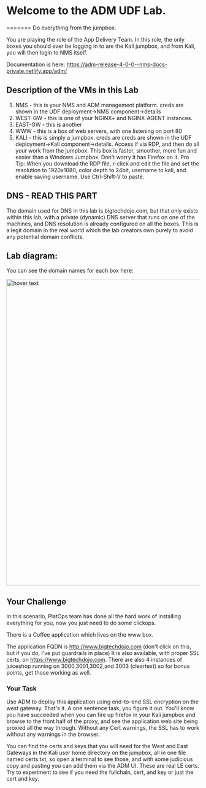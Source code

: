 # Welcome to the ADM UDF Lab.
=======
Do everything from the jumpbox.  

You are playing the role of the App Delivery Team.
In this role, the only boxes you should ever be logging in to are the Kali jumpbox, and from Kali, you will then login to NMS itself.


Documentation is here: https://adm-release-4-0-0--nms-docs-private.netlify.app/adm/

## Description of the VMs in this Lab
1. NMS - this is your NMS and ADM management platform. creds are shown in the UDF deployment->NMS component->details
2. WEST-GW - this is one of your NGINX+ and NGINX-AGENT instances.
3. EAST-GW - this is another
4. WWW - this is a box of web servers, with one listening on port 80
5. KALI - this is simply a jumpbox. creds are creds are shown in the UDF deployment->Kali component->details.  Access if via RDP, and then do all your work from the jumpbox. This box is faster, smoother, more fun and easier than a Windows Jumpbox. Don't worry it has Firefox on it.  Pro Tip: When you download the RDP file, r-click and edit the file and set the resolution to 1920x1080, color depth to 24bit, username to kali, and enable saving username. Use Ctrl-Shift-V to paste. 

## DNS - READ THIS PART
The domain used for DNS in this lab is bigtechdojo.com, but that only exists within this lab, with a private (dynamic) DNS server that runs on one of the machines, and DNS resolution is already configured on all the boxes. This is a legit domain in the real world which the lab creators own purely to avoid any potential domain conflicts. 

## Lab diagram:
You can see the domain names for each box here:

<img src="https://github.com/bwolmarans/nms-udf/blob/main/images/lab.png" width="800" title="hover text">

## Your Challenge
In this scenario, PlatOps team has done all the hard work of installing everything for you, now you just need to do some clickops.

There is a Coffee application which lives on the www box.  

The application FQDN is http://www.bigtechdojo.com (don't click on this, but if you do, I've put guardrails in place)
It is also available, with proper SSL certs, on https://www.bigtechdojo.com.
There are also 4 instances of juiceshop running on 3000,3001,3002,and 3003 (cleartext) so for bonus points, get those working as well.

### Your Task
Use ADM to deploy this application using end-to-end SSL encryption on the west gateway. That's it. A one sentence task, you figure it out. You'll know you have succeeded when you can fire up firefox in your Kali jumpbox and browse to the front half of the proxy, and see the application web site being proxied all the way through. Without any Cert warnings, the SSL has to work without any warnings in the browser.

You can find the certs and keys that you will need for the West and East Gateways in the Kali user home directory on the jumpbox, all in one file named certs.txt, so open a terminal to see those, and with some judicious copy and pasting you can add them via the ADM UI. These are real LE certs. Try to experiment to see if you need the fullchain, cert, and key or just the cert and key.

